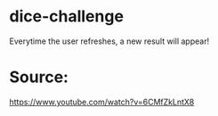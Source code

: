 # dice-challenge
Everytime the user refreshes, a new result will appear!

# Source:
https://www.youtube.com/watch?v=6CMfZkLntX8